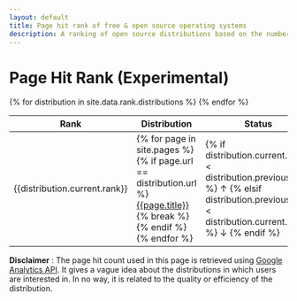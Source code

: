 ```yaml
--- 
layout: default
title: Page hit rank of free & open source operating systems
description: A ranking of open source distributions based on the number of page hits each distribution received in prevoius month. This ranking is powered by google analytics.
---
```

<div class="distribution">
    <h1>Page Hit Rank (Experimental)</h1>
    <div class="row">
        <div class="col-md-8 order-md-1">
            <table class="table table-sm">
                <thead>
                    <tr>
                        <th>Rank</th>
                        <th>Distribution</th>
                        <th>Status</th>
                        <th>Page Views</th>
                    </tr>
                </thead>
                <tbody>
                    {% for distribution in site.data.rank.distributions %}
                    <tr>
                        <td>{{distribution.current.rank}}</td>
                        <td>
                            {% for page in site.pages %}
                                {% if page.url == distribution.url %}
                                    <a href="{{page.url}}">{{page.title}}</a>
                                    {% break %}
                                {% endif %}
                            {% endfor %}
                        </td>
                        <td>
                            {% if distribution.current.rank < distribution.previous.rank %}
                            <span title="Previous rank {{distribution.previous.rank}}" class="text-success"> &uarr;</span>
                            {% elsif distribution.previous.rank < distribution.current.rank %}
                            <span title="Previous rank {{distribution.previous.rank}}" class="text-danger"> &darr;</span>
                            {% endif %}
                        </td>
                        <td>{{distribution.current.count}}</td>
                    </tr>
                    {% endfor %}
                </tbody>
            </table>
        </div>
        <div class="col-md-2 order-md-0"></div>
        <div class="col-md-2 order-md-2"></div>
    </div>
    <div class="alert alert-info">
        <strong>Disclaimer</strong> : The page hit count used in this page is retrieved using <a href="https://developers.google.com/analytics/">Google Analytics API</a>. It gives a vague idea about the distributions in which users are interested in. In no way, it is related to the quality or efficiency of the distribution. 
    </div>
</div>
